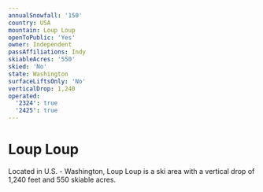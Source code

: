 ```yaml
---
annualSnowfall: '150'
country: USA
mountain: Loup Loup
openToPublic: 'Yes'
owner: Independent
passAffiliations: Indy
skiableAcres: '550'
skied: 'No'
state: Washington
surfaceLiftsOnly: 'No'
verticalDrop: 1,240
operated:
  '2324': true
  '2425': true
---
```



# Loup Loup

Located in U.S. - Washington, Loup Loup is a ski area with a vertical drop of 1,240 feet and 550 skiable acres.
